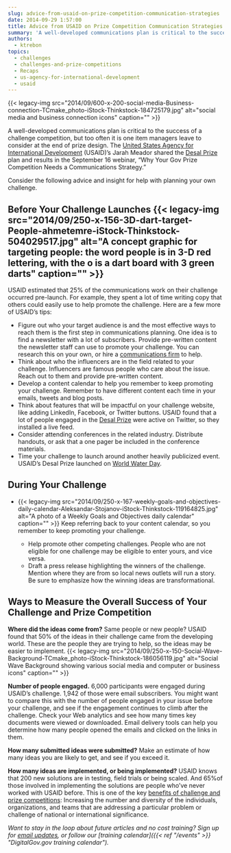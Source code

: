 ```yaml
---
slug: advice-from-usaid-on-prize-competition-communication-strategies
date: 2014-09-29 1:57:00
title: Advice from USAID on Prize Competition Communication Strategies
summary: 'A well-developed communications plan is critical to the success of a challenge competition, but too often it is one item managers leave to consider at the end of prize design. The United States Agency for International Development (USAID)’s Jarah Meador shared the Desal Prize plan and results in the September 16 webinar, &ldquo;Why Your Gov'
authors:
  - ktrebon
topics:
  - challenges
  - challenges-and-prize-competitions
  - Recaps
  - us-agency-for-international-development
  - usaid
---
```


{{< legacy-img src="2014/09/600-x-200-social-media-Business-connection-TCmake_photo-iStock-Thinkstock-184725179.jpg" alt="social media and business connection icons" caption="" >}} 

A well-developed communications plan is critical to the success of a challenge competition, but too often it is one item managers leave to consider at the end of prize design. The [United States Agency for International Development](http://www.usaid.gov/) (USAID)’s Jarah Meador shared the [Desal Prize](http://www.securingwaterforfood.org/the-desal-prize/) plan and results in the September 16 webinar, “Why Your Gov Prize Competition Needs a Communications Strategy.”

Consider the following advice and insight for help with planning your own challenge.

## Before Your Challenge Launches {{< legacy-img src="2014/09/250-x-156-3D-dart-target-People-ahmetemre-iStock-Thinkstock-504029517.jpg" alt="A concept graphic for targeting people: the word people is in 3-D red lettering, with the o is a dart board with 3 green darts" caption="" >}} 

USAID estimated that 25% of the communications work on their challenge occurred pre-launch. For example, they spent a lot of time writing copy that others could easily use to help promote the challenge. Here are a few more of USAID&#8217;s tips:

  * Figure out who your target audience is and the most effective ways to reach them is the first step in communications planning. One idea is to find a newsletter with a lot of subscribers. Provide pre-written content the newsletter staff can use to promote your challenge. You can research this on your own, or hire a [communications firm](http://www.gsaelibrary.gsa.gov/ElibMain/sinDetails.do?scheduleNumber=541&specialItemNumber=541+4G&executeQuery=YES "Link to GSA Schedule 541 4G for Challenge and Competition Services ") to help.
  * Think about who the influencers are in the field related to your challenge. Influencers are famous people who care about the issue. Reach out to them and provide pre-written content.
  * Develop a content calendar to help you remember to keep promoting your challenge. Remember to have different content each time in your emails, tweets and blog posts.
  * Think about features that will be impactful on your challenge website, like adding LinkedIn, Facebook, or Twitter buttons. USAID found that a lot of people engaged in the [Desal Prize](http://www.securingwaterforfood.org/the-desal-prize/ "Link to Desalinization (Desal) Prize website") were active on Twitter, so they installed a live feed.
  * Consider attending conferences in the related industry. Distribute handouts, or ask that a one pager be included in the conference materials.
  * Time your challenge to launch around another heavily publicized event. USAID&#8217;s Desal Prize launched on [World Water Day](http://www.unwater.org/worldwaterday).

## During Your Challenge

  * {{< legacy-img src="2014/09/250-x-167-weekly-goals-and-objectives-daily-calendar-Aleksandar-Stojanov-iStock-Thinkstock-119164825.jpg" alt="A photo of a Weekly Goals and Objectives daily calendar" caption="" >}} 
    Keep referring back to your content calendar, so you remember to keep promoting your challenge.</li> 
    
      * Help promote other competing challenges. People who are not eligible for one challenge may be eligible to enter yours, and vice versa.
      * Draft a press release highlighting the winners of the challenge. Mention where they are from so local news outlets will run a story. Be sure to emphasize how the winning ideas are transformational.</ul> 
    
    ## Ways to Measure the Overall Success of Your Challenge and Prize Competition
    
    **Where did the ideas come from?** Same people or new people? USAID found that 50% of the ideas in their challenge came from the developing world. These are the people they are trying to help, so the ideas may be easier to implement. {{< legacy-img src="2014/09/250-x-150-Social-Wave-Background-TCmake_photo-iStock-Thinkstock-186056119.jpg" alt="Social Wave Background showing various social media and computer or business icons" caption="" >}} 
    
    **Number of people engaged.** 6,000 participants were engaged during USAID&#8217;s challenge. 1,942 of those were email subscribers. You might want to compare this with the number of people engaged in your issue before your challenge, and see if the engagement continues to climb after the challenge. Check your Web analytics and see how many times key documents were viewed or downloaded. Email delivery tools can help you determine how many people opened the emails and clicked on the links in them.
    
    **How many submitted ideas were submitted?** Make an estimate of how many ideas you are likely to get, and see if you exceed it.
    
    **How many ideas are implemented, or being implemented?** USAID knows that 200 new solutions are in testing, field trials or being scaled. And 65%of those involved in implementing the solutions are people who&#8217;ve never worked with USAID before. This is one of the key [benefits of challenge and prize competitions](http://www.whitehouse.gov/sites/default/files/omb/assets/memoranda_2010/m10-11.pdf): Increasing the number and diversity of the individuals, organizations, and teams that are addressing a particular problem or challenge of national or international significance.
    
    _Want to stay in the loop about future articles and no cost training? Sign up for [email updates](https://public.govdelivery.com/accounts/USHOWTO/subscriber/new?preferences=true#tab1 "Sign up for DigitalGov.gov email updates"), or follow our [training calendar]({{< ref "/events" >}} "DigitalGov.gov training calendar")._